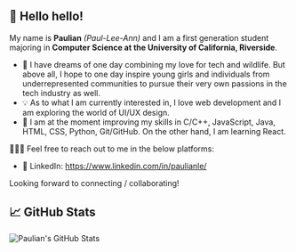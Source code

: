## 👋 Hello hello! 

My name is **Paulian** *(Paul-Lee-Ann)* and I am a first generation student majoring in **Computer Science at the University of California, Riverside**. 

- 💭  I have dreams of one day combining my love for tech and wildlife. But above all, I hope to one day inspire young girls and individuals from underrepresented communities to pursue their very own passions in the tech industry as well. 
- 💡  As to what I am currently interested in, I love web development and I am exploring the world of UI/UX design.
- 🌱  I am at the moment improving my skills in C/C++, JavaScript, Java, HTML, CSS, Python, Git/GitHub. On the other hand, I am learning React.

👩🏻‍💻 Feel free to reach out to me in the below platforms: 
- 👥 LinkedIn: https://www.linkedin.com/in/paulianle/

Looking forward to connecting / collaborating! 


## 📈 GitHub Stats 

![Paulian's GitHub Stats](https://github-readme-stats.vercel.app/api?username=paulian7&theme=gruvbox&show_icons=true&count_private=true)
